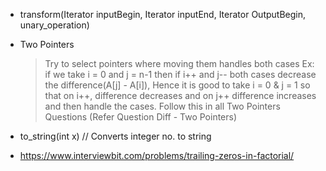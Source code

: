 - transform(Iterator inputBegin, Iterator inputEnd, Iterator OutputBegin, unary_operation)
- Two Pointers

  > Try to select pointers where moving them handles both cases
  > Ex: if we take i = 0 and j = n-1 then if i++ and j-- both cases
  > decrease the difference(A[j] - A[i]), Hence it is good to take
  > i = 0 & j = 1 so that on i++, difference decreases and on j++
  > difference increases and then handle the cases.
  > Follow this in all Two Pointers Questions
  > (Refer Question Diff - Two Pointers)

- to_string(int x) // Converts integer no. to string

- https://www.interviewbit.com/problems/trailing-zeros-in-factorial/
